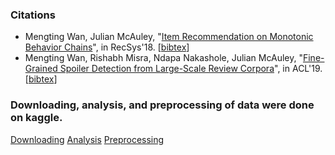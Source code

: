 <div>
    <h3>Citations</h3> 
    <ul>
        <li>Mengting Wan, Julian McAuley, "<a href="https://mengtingwan.github.io/paper/recsys18_mwan.pdf">Item Recommendation on Monotonic Behavior Chains</a>", in RecSys'18. [<a href="https://dblp.uni-trier.de/rec/conf/recsys/WanM18.html?view=bibtex">bibtex</a>]
        </li>
        <li>Mengting Wan, Rishabh Misra, Ndapa Nakashole, Julian McAuley, "<a href="https://mengtingwan.github.io/paper/acl19_mwan.pdf">Fine-Grained Spoiler Detection from Large-Scale Review Corpora</a>", in ACL'19. [<a href="https://dblp.uni-trier.de/rec/conf/acl/WanMNM19.html?view=bibtex">bibtex</a>]
        </li>
    </ul>
</div>
<div>
    <h3>Downloading, analysis, and preprocessing of data were done on kaggle.</h3>
    <a href="https://www.kaggle.com/code/mrtinicandreimarian/goodreads-book-graph-datasets-download">Downloading</a>
    <a href="https://www.kaggle.com/code/mrtinicandreimarian/goodreads-book-graph-analysis">Analysis</a>
    <a href="https://www.kaggle.com/code/mrtinicandreimarian/goodreads-book-graph-data-preprocessing">Preprocessing</a>
</div>
